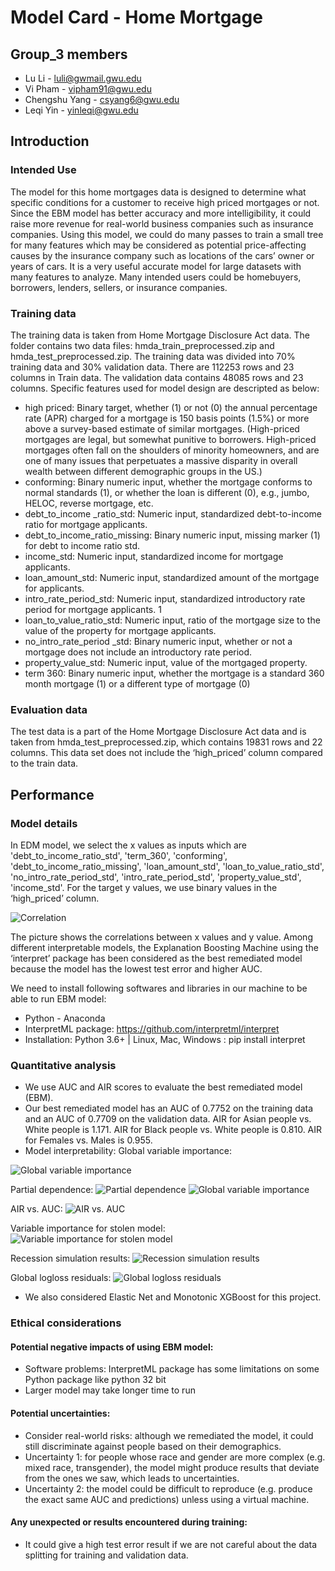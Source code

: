 # Model Card - Home Mortgage
## Group_3 members
* Lu Li - luli@gwmail.gwu.edu
* Vi Pham - vipham91@gwu.edu
* Chengshu Yang - csyang6@gwu.edu
* Leqi Yin - yinleqi@gwu.edu

## Introduction
### Intended Use
The model for this home mortgages data is designed to determine what specific conditions for a customer to receive high priced mortgages or not. Since the EBM model has better accuracy and more intelligibility, it could raise more revenue for real-world business companies such as insurance companies. Using this model, we could do many passes to train a small tree for many features which may be considered as potential price-affecting causes by the insurance company such as locations of the cars’ owner or years of cars. It is a very useful accurate model for large datasets with many features to analyze.
Many intended users could be homebuyers, borrowers, lenders, sellers, or insurance companies.

### Training data
The training data is taken from Home Mortgage Disclosure Act data. The folder contains two data files: hmda_train_preprocessed.zip and hmda_test_preprocessed.zip.
The training data was divided into 70% training data and 30% validation data.
There are 112253 rows and 23 columns in Train data. The validation data contains 48085 rows and 23 columns. Specific features used for model design are descripted as below:
* high priced: Binary target, whether (1) or not (0) the annual percentage rate (APR) charged for a mortgage is 150 basis points (1.5%) or more above a survey-based estimate of similar mortgages. (High-priced mortgages are legal, but somewhat punitive to borrowers. High-priced mortgages often fall on the shoulders of minority homeowners, and are one of many issues that perpetuates a massive disparity in overall wealth between different demographic groups in the US.)
* conforming: Binary numeric input, whether the mortgage conforms to normal standards (1), or whether the loan is different (0), e.g., jumbo, HELOC, reverse mortgage, etc.
* debt_to_income _ratio_std: Numeric input, standardized debt-to-income ratio for mortgage applicants.
* debt_to_income_ratio_missing: Binary numeric input, missing marker (1) for debt to income ratio std.
* income_std: Numeric input, standardized income for mortgage applicants.
* loan_amount_std: Numeric input, standardized amount of the mortgage for applicants.
* intro_rate_period_std: Numeric input, standardized introductory rate period for mortgage applicants. 1
* loan_to_value_ratio_std: Numeric input, ratio of the mortgage size to the value of the property for mortgage applicants.
* no_intro_rate_period _std: Binary numeric input, whether or not a mortgage does not include an introductory rate period.
* property_value_std: Numeric input, value of the mortgaged property.
* term 360: Binary numeric input, whether the mortgage is a standard 360 month mortgage (1) or a different type of mortgage (0)

### Evaluation data
The test data is a part of the Home Mortgage Disclosure Act data and is taken from hmda_test_preprocessed.zip,  which contains 19831 rows and 22 columns. This data set does not include the ‘high_priced’ column compared to the train data.

## Performance
### Model details
In EDM model, we select the x values as inputs which are 'debt_to_income_ratio_std', 'term_360', 'conforming', 'debt_to_income_ratio_missing', 'loan_amount_std', 'loan_to_value_ratio_std', 'no_intro_rate_period_std', 'intro_rate_period_std', 'property_value_std', 'income_std'. 
For the target y values, we use binary values in the  ‘high_priced’ column.

![Correlation](https://github.com/Responsible-Machine-Learning-Group-3/Assignment/blob/main/img/1.png)

The picture shows the correlations between x values and y value.
Among different interpretable models, the Explanation Boosting Machine using the ‘interpret’ package has been considered as the best remediated model because the model has the lowest test error and higher AUC.

We need to install following softwares and libraries in our machine to be able to run EBM model:
* Python - Anaconda
* InterpretML package: https://github.com/interpretml/interpret
* Installation: Python 3.6+ | Linux, Mac, Windows : pip install interpret

### Quantitative analysis
* We use AUC and AIR scores to evaluate the best remediated model (EBM).
* Our best remediated model has an AUC of 0.7752 on the training data and an AUC of 0.7709 on the validation data. AIR for Asian people vs. White people is 1.171. AIR for Black people vs. White people is 0.810. AIR for Females vs. Males is 0.955. 
* Model interpretability:
Global variable importance:

![Global variable importance](https://github.com/Responsible-Machine-Learning-Group-3/Assignment/blob/main/img/2.png)

Partial dependence:
![Partial dependence](https://github.com/Responsible-Machine-Learning-Group-3/Assignment/blob/main/img/3.png)
![Global variable importance](https://github.com/Responsible-Machine-Learning-Group-3/Assignment/blob/main/img/4.png)

AIR vs. AUC:
![AIR vs. AUC](https://github.com/Responsible-Machine-Learning-Group-3/Assignment/blob/main/img/5.png)

Variable importance for stolen model:
![Variable importance for stolen model](https://github.com/Responsible-Machine-Learning-Group-3/Assignment/blob/main/img/6.png)

Recession simulation results:
![Recession simulation results](https://github.com/Responsible-Machine-Learning-Group-3/Assignment/blob/main/img/7.png)

Global logloss residuals:
![Global logloss residuals](https://github.com/Responsible-Machine-Learning-Group-3/Assignment/blob/main/img/8.png)

* We also considered Elastic Net and Monotonic XGBoost for this project.

### Ethical considerations
#### Potential negative impacts of using EBM  model: 
* Software problems: InterpretML package has some limitations on some Python package like python 32 bit
* Larger model may take longer time to run

#### Potential uncertainties:
* Consider real-world risks: although we remediated the model, it could still discriminate against people based on their demographics.
* Uncertainty 1: for people whose race and gender are more complex (e.g. mixed race, transgender), the model might produce results that deviate from the ones we saw, which leads to uncertainties.
* Uncertainty 2: the model could be difficult to reproduce (e.g. produce the exact same AUC and predictions) unless using a virtual machine.

#### Any unexpected or results encountered during training: 
* It could give a high test error result if we are not careful about the data splitting for training and validation data. 






